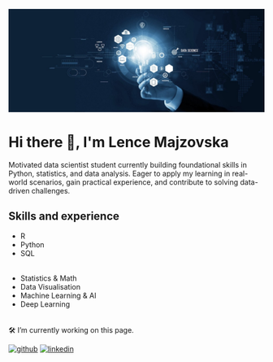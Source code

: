 ![Data Scientist student](https://github.com/lencemajzovska/lencemajzovska/blob/main/1678727160674.jpg)

# Hi there 👋, I'm Lence Majzovska
Motivated data scientist student currently building foundational skills in Python, statistics, and data analysis. 
Eager to apply my learning in real-world scenarios, gain practical experience, and contribute to solving data-driven challenges.

## Skills and experience
* R
* Python
* SQL 
  ######
* Statistics & Math
* Data Visualisation
* Machine Learning & AI
* Deep Learning
######
 
🛠️ I’m currently working on this page.


[<img src='https://cdn.jsdelivr.net/npm/simple-icons@3.0.1/icons/github.svg' alt='github' height='40'>](https://github.com/lencemajzovska)  [<img src='https://cdn.jsdelivr.net/npm/simple-icons@3.0.1/icons/linkedin.svg' alt='linkedin' height='40'>](https://www.linkedin.com/in/www.linkedin.com/in/lence-majzovska-9837702a7/)  






